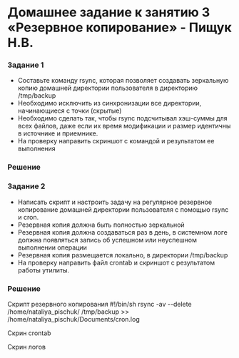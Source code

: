 # Домашнее задание к занятию 3 «Резервное копирование» - Пищук Н.В.
### Задание 1
- Составьте команду rsync, которая позволяет создавать зеркальную копию домашней директории пользователя в директорию /tmp/backup
- Необходимо исключить из синхронизации все директории, начинающиеся с точки (скрытые)
- Необходимо сделать так, чтобы rsync подсчитывал хэш-суммы для всех файлов, даже если их время модификации и размер идентичны в источнике и приемнике.
- На проверку направить скриншот с командой и результатом ее выполнения

### Решение



### Задание 2
- Написать скрипт и настроить задачу на регулярное резервное копирование домашней директории пользователя с помощью rsync и cron.
- Резервная копия должна быть полностью зеркальной
- Резервная копия должна создаваться раз в день, в системном логе должна появляться запись об успешном или неуспешном выполнении операции
- Резервная копия размещается локально, в директории /tmp/backup
- На проверку направить файл crontab и скриншот с результатом работы утилиты.


### Решение 
Скрипт резервного копирования
#!/bin/sh
rsync -av --delete /home/nataliya_pischuk/ /tmp/backup >> /home/nataliya_pischuk/Documents/cron.log

Скрин crontab

Скрин логов
